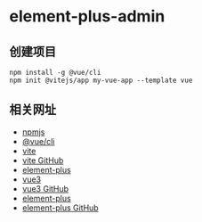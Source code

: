 # element-plus-admin

## 创建项目

~~~
npm install -g @vue/cli
npm init @vitejs/app my-vue-app --template vue
~~~

## 相关网址

- [npmjs](https://www.npmjs.com/)
- [@vue/cli](https://cli.vuejs.org/zh/)
- [vite](https://vitejs.dev/)
- [vite GitHub](https://github.com/vitejs/vite/)
- [element-plus](https://element-plus.gitee.io/)
- [vue3](https://v3.vuejs.org/)
- [vue3 GitHub](https://github.com/vuejs/vue-next)
- [element-plus](https://element-plus.gitee.io/)
- [element-plus GitHub](https://github.com/element-plus/element-plus)

